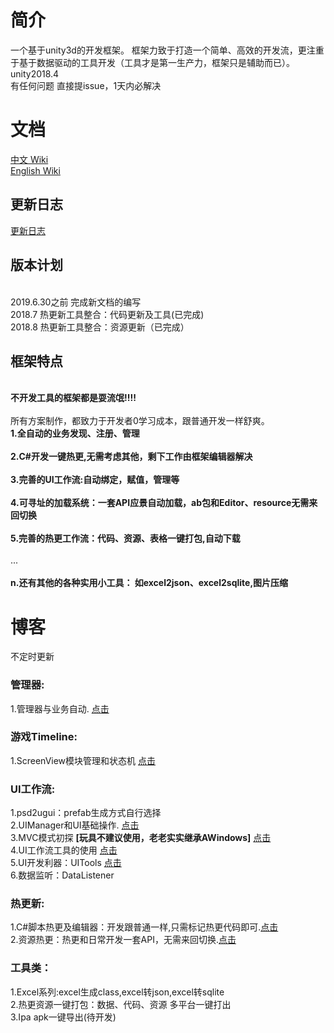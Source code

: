 # 简介
一个基于unity3d的开发框架。
框架力致于打造一个简单、高效的开发流，更注重于基于数据驱动的工具开发（工具才是第一生产力，框架只是辅助而已）。
<br> unity2018.4
<br>有任何问题 直接提issue，1天内必解决
# 文档
 [中文 Wiki](https://www.yuque.com/naipaopao/eg6gik)
 <br>[English Wiki](http://www.nekosang.com)
## 更新日志
[  更新日志 ](https://github.com/yimengfan/BDFramework.Core/wiki/V0.01-%E6%9B%B4%E6%96%B0%E6%97%A5%E5%BF%97)
## 版本计划
<br> 2019.6.30之前 完成新文档的编写
<br> 2018.7 热更新工具整合：代码更新及工具(已完成)
<br> 2018.8 热更新工具整合：资源更新（已完成）
## 框架特点
  <br>**不开发工具的框架都是耍流氓!!!!**<br>
  <br>所有方案制作，都致力于开发者0学习成本，跟普通开发一样舒爽。
   <br>**1.全自动的业务发现、注册、管理**<br>
   <br>**2.C#开发一键热更,无需考虑其他，剩下工作由框架编辑器解决**<br>
   <br>**3.完善的UI工作流:自动绑定，赋值，管理等**<br>
   <br>**4.可寻址的加载系统：一套API应景自动加载，ab包和Editor、resource无需来回切换**<br>
   <br>**5.完善的热更工作流：代码、资源、表格一键打包,自动下载**<br>
   <br>... <br>
   <br>**n.还有其他的各种实用小工具： 如excel2json、excel2sqlite,图片压缩**<br>
# 博客
不定时更新
### 管理器:
1.管理器与业务自动.            [点击](https://zhuanlan.zhihu.com/p/40751037)
### 游戏Timeline:
1.ScreenView模块管理和状态机   [点击](https://zhuanlan.zhihu.com/p/40755348)
### UI工作流:
1.psd2ugui：prefab生成方式自行选择
<br>2.UIManager和UI基础操作.   [点击](https://zhuanlan.zhihu.com/p/40766519)
<br>3.MVC模式初探  **[玩具不建议使用，老老实实继承AWindows]** [点击](https://zhuanlan.zhihu.com/p/40772076)
<br>4.UI工作流工具的使用        [点击](https://zhuanlan.zhihu.com/p/40941129)
<br>5.UI开发利器：UITools      [点击](https://zhuanlan.zhihu.com/p/41062357)
<br>6.数据监听：DataListener
### 热更新:
1.C#脚本热更及编辑器：开发跟普通一样,只需标记热更代码即可.[点击](https://zhuanlan.zhihu.com/p/41070384)
<br>2.资源热更：热更和日常开发一套API，无需来回切换.[点击](https://zhuanlan.zhihu.com/p/50362920)

### 工具类：
1.Excel系列:excel生成class,excel转json,excel转sqlite
<br>2.热更资源一键打包：数据、代码、资源 多平台一键打出
<br>3.Ipa apk一键导出(待开发)
